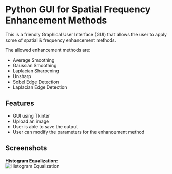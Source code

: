 # Python GUI for Spatial Frequency Enhancement Methods
This is a friendly Graphical User Interface (GUI) that allows the user to apply some of spatial &amp; frequency enhancement methods.

The allowed enhancement methods are:
* Average Smoothing
* Gaussian Smoothing
* Laplacian Sharpening
* Unsharp
* Sobel Edge Detection
* Laplacian Edge Detection


## Features
* GUI using Tkinter
* Upload an image
* User is able to save the output
* User can modify the parameters for the enhancement method


## Screenshots

**Histogram Equalization:**<br>
![Histogram Equalization](screenshots/1.png)
